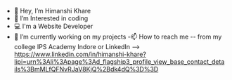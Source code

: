 - 👋 Hey, I’m Himanshi Khare
- 👀 I’m Interested in coding
-  💻 I'm a Website Developer 
- 🌱 I’m currently working on my projects
-📫 How to reach me -- from my college IPS Academy Indore or LinkedIn --> https://www.linkedin.com/in/himanshi-khare?lipi=urn%3Ali%3Apage%3Ad_flagship3_profile_view_base_contact_details%3BmMLfQFNvRJaV8KjQ%2Bdk4dQ%3D%3D 

<!---
Himanshikhare/Himanshikhare is a ✨ special ✨ repository because its `README.md` (this file) appears on your GitHub profile.
You can click the Preview link to take a look at your changes.
--->
